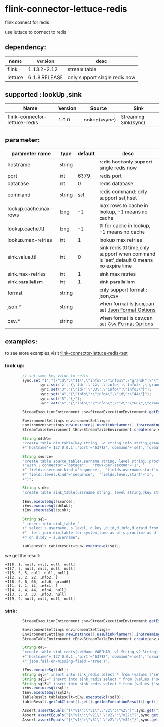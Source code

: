 # flink-connector-lettuce-redis

flink connect for redis

use luttuce to connect to redis

## dependency:

| name    | version     | desc                          |
|---------|-------------|-------------------------------|
| flink   | 1.13.2-2.12 | stream table                  |
| lettuce | 6.1.8.RELEASE | only support single redis now |

## supported : lookUp ,sink

| Name  | Version | Source        | Sink                 |
|-------|---------|---------------|----------------------|
| flink-connector-lettuce-redis | 1.0.0   | Lookup(async) | Streaming Sink(sync) |

## parameter:

| parameter name | type   | default | desc                                                                                                                                              |
|--------------|--------|---------|---------------------------------------------------------------------------------------------------------------------------------------------------|
|     hostname | string |         | redis host:only support single redis now                                                                                                          |
|     port         | int    | 6379    | redis port                                                                                                                                        |
| database | int    | 0       | redis database                                                                                                                                    |
|command | string | set     | redis command: only support set,hset                                                                                                              |
|lookup.cache.max-rows|long| -1      | max rows to cache in lookup, -1 means no cache                                                                                                    |
| lookup.cache.ttl|long| -1      | ttl for cache in lookup, -1 means no cache                                                                                                        |
|lookup.max-retries|int| 1       | lookup max retries                                                                                                                                |
|sink.value.ttl|int| 0       | sink redis ttl time,only support when command is 'set',default 0 means no expire time                                                             |
|sink.max-retries|int| 1       | sink max retries                                                                                                                                  |
|sink.parallelism|int| 1       | sink parallelism                                                                                                                                  |
|format|string|         | only support format : json,csv                                                                                                                    |
|json.*|string|         | when format is json,can set [Json Format Options](https://nightlies.apache.org/flink/flink-docs-release-1.13/docs/connectors/table/formats/json/) |
|csv.*|string| | when format is csv,can set [Csv Format Options](https://nightlies.apache.org/flink/flink-docs-release-1.13/docs/connectors/table/formats/csv/)    |

## examples:

to see more
examples,visit [flink-connector-lettuce-redis-test](https://github.com/dahai1996/-flink-connector-lettuce-redis/tree/main/src/test/java/org/apache/flink/streaming/connectors/redis/table)

### look up:

```java
        // set some key-value to redis
        sync.set("1","{\"id\":\"11\",\"info\":\"info1\",\"grand\":\"\"}");
                sync.set("2","{\"id\":\"22\",\"info\":\"info2\",\"grand\":\"\",\"other\":\"other\"}");
                sync.set("3","{\"id\":\"33\",\"info\":\"info3\"}");
                sync.set("4","{\"info\":\"info4\",\"id\":\"44\"}");
                sync.set("5","{}");
                sync.set("6","{\"info\":\"info6\",\"id\":\"66\",\"grand\":\"grand6\"}");
```

```java
        StreamExecutionEnvironment env=StreamExecutionEnvironment.getExecutionEnvironment();

        EnvironmentSettings environmentSettings=
        EnvironmentSettings.newInstance().useBlinkPlanner().inStreamingMode().build();
        StreamTableEnvironment tEnv=StreamTableEnvironment.create(env,environmentSettings);

        String ddlWb=
        "create table dim_table(key string, id string,info string,grand string) with ( 'connector'='lettuce-redis', "
        +"'hostname'='127.0.0.1','port'='63792','command'='set','format'='json','json.fail-on-missing-field'='false','json.map-null-key.mode'='LITERAL','json.map-null-key.literal'='HNULL')";

        String source=
        "create table source_table(username string, level string, proctime as procTime()) "
        +"with ('connector'='datagen',  'rows-per-second'='1', "
        +"'fields.username.kind'='sequence',  'fields.username.start'='1',  'fields.username.end'='9',"
        +"'fields.level.kind'='sequence',  'fields.level.start'='1',  'fields.level.end'='9'"
        +")";

        String sink=
        "create table sink_table(username string, level string,dkey string,dname string,dinfo string,dgrand string) with ('connector'='print')";

        tEnv.executeSql(source);
        tEnv.executeSql(ddlWb);
        tEnv.executeSql(sink);

        String sql=
        " insert into sink_table "
        +" select s.username, s.level, d.key ,d.id,d.info,d.grand from source_table  s"
        +"  left join dim_table for system_time as of s.proctime as d "
        +" on d.key = s.username";

        TableResult tableResult=tEnv.executeSql(sql);
```

we get the result:

```shell
+I[8, 8, null, null, null, null]
+I[7, 7, null, null, null, null]
+I[5, 5, 5, null, null, null]
+I[2, 2, 2, 22, info2, ]
+I[6, 6, 6, 66, info6, grand6]
+I[1, 1, 1, 11, info1, ]
+I[4, 4, 4, 44, info4, null]
+I[3, 3, 3, 33, info3, null]
+I[9, 9, null, null, null, null]
```

### sink:

```java
        StreamExecutionEnvironment env=StreamExecutionEnvironment.getExecutionEnvironment();

        EnvironmentSettings environmentSettings=
        EnvironmentSettings.newInstance().useBlinkPlanner().inStreamingMode().build();
        StreamTableEnvironment tEnv=StreamTableEnvironment.create(env,environmentSettings);

        String ddl=
        "create table sink_redis(setName VARCHAR, v1 String,v2 String) with ( 'connector'='lettuce-redis', "
        +"'hostname'='127.0.0.1','port'='63792','command'='set','format'='json','database'='1',"
        +"'json.fail-on-missing-field'='true')";

        tEnv.executeSql(ddl);
        String sql=" insert into sink_redis select * from (values ('setName1', 'v1','v2'))";
        String sql2=" insert into sink_redis select * from (values ('setName2', 'v21','v22'))";
        String sql3=" insert into sink_redis select * from (values ('setName3', 'v31','v32'))";
        tEnv.executeSql(sql);
        tEnv.executeSql(sql2);
        TableResult tableResult=tEnv.executeSql(sql3);
        tableResult.getJobClient().get().getJobExecutionResult().get();

        Assert.assertEquals("{\"v1\":\"v1\",\"v2\":\"v2\"}",sync.get("setName1"));
        Assert.assertEquals("{\"v1\":\"v21\",\"v2\":\"v22\"}",sync.get("setName2"));
        Assert.assertEquals("{\"v1\":\"v31\",\"v2\":\"v32\"}",sync.get("setName3"));
```